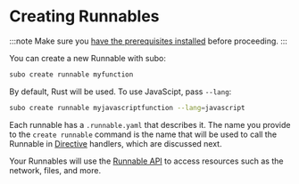 # Creating Runnables

:::note
Make sure you [have the prerequisites installed](../get-started#prerequisites) before proceeding.
:::

You can create a new Runnable with subo:

```bash
subo create runnable myfunction
```

By default, Rust will be used. To use JavaScipt, pass `--lang`:

```bash
subo create runnable myjavascriptfunction --lang=javascript
```

Each runnable has a `.runnable.yaml` that describes it.
The name you provide to the `create runnable` command is the
name that will be used to call the Runnable in [Directive](../concepts/the-directive)
handlers, which are discussed next.

Your Runnables will use the [Runnable API](../runnable-api/introduction.md) to access
resources such as the network, files, and more.


